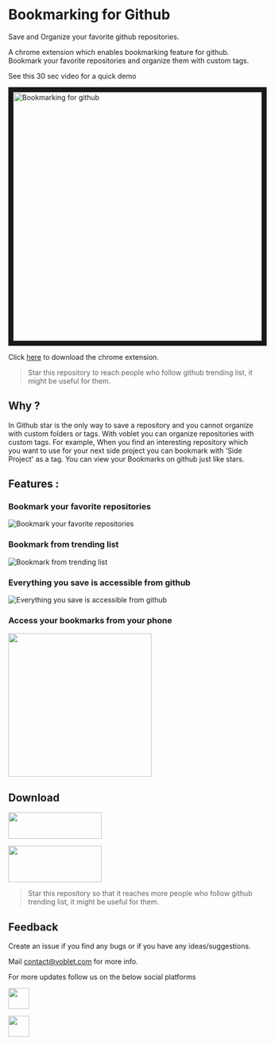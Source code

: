 # Bookmarking for Github

Save and Organize your favorite github repositories.

A chrome extension which enables bookmarking feature for github. Bookmark your favorite repositories and organize them with custom tags.

See this 30 sec video for a quick demo

<a href="http://www.youtube.com/watch?v=ykWAo9r79og" target="_blank"><img src="https://raw.githubusercontent.com/Voblet/bookmarking-for-github/master/images/github_bookmark_video_screenshot.png" alt="Bookmarking for github" width="500" border="10"></a>

Click [here](https://chrome.google.com/webstore/detail/voblet/jgnennkfpahpjpbmbbodaipgoilccmco) to download the chrome extension.

>Star this repository to reach people who follow github trending list, it might be useful for them.

## Why ?

In Github star is the only way to save a repository and you cannot organize with custom folders or tags. With voblet you can organize repositories with custom tags. For example, When you find an interesting repository which you want to use for your next side project you can bookmark with 'Side Project' as a tag. You can view your Bookmarks on github just like stars.

## Features :

### Bookmark your favorite repositories

![Bookmark your favorite repositories](https://raw.githubusercontent.com/Voblet/bookmarking-for-github/master/images/bookmark-repo-zoom.gif "Bookmark Repository")

### Bookmark from trending list

![Bookmark from trending list](https://raw.githubusercontent.com/Voblet/bookmarking-for-github/master/images/bookmark-trending-list-zoom.gif "Bookmark From trending list")

### Everything you save is accessible from github

![Everything you save is accessible from github](https://raw.githubusercontent.com/Voblet/bookmarking-for-github/master/images/view-bookmarks-zoom.gif "View Bookmarks")

### Access your bookmarks from your phone

<img width="288" id="fb-logo" src="https://raw.githubusercontent.com/Voblet/bookmarking-for-github/master/images/bookmarks-android.png">

## Download

<a href=https://chrome.google.com/webstore/detail/voblet/jgnennkfpahpjpbmbbodaipgoilccmco><img height="53" width="188" id="webstore-logo" src="https://raw.githubusercontent.com/Voblet/bookmarking-for-github/master/images/chrome_web_store_badge.png"></a>

<a href="https://play.google.com/store/apps/details?id=com.voblet"><img height="73" width="188" id="play-logo" src="https://raw.githubusercontent.com/Voblet/bookmarking-for-github/master/images/google-play-badge.png"></a>

>Star this repository so that it reaches more people who follow github trending list, it might be useful for them.

## Feedback

Create an issue if you find any bugs or if you have any ideas/suggestions.

Mail contact@voblet.com for more info.

For more updates follow us on the below social platforms

<a href=https://www.facebook.com/voblet><img height="42" width="42" id="fb-logo" src="https://raw.githubusercontent.com/Voblet/bookmarking-for-github/master/images/fb-logo.png"></a>

<a href=https://www.twitter.com/vobletApp><img height="42" width="42" id="fb-logo" src="https://raw.githubusercontent.com/Voblet/bookmarking-for-github/master/images/twitter-logo.png"></a>
